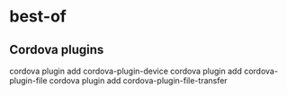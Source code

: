 # best-of
## Cordova plugins
cordova plugin add cordova-plugin-device
cordova plugin add cordova-plugin-file
cordova plugin add cordova-plugin-file-transfer
